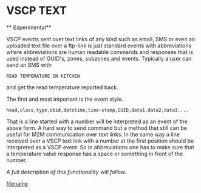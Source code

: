 # VSCP TEXT

** Experimental**

VSCP events sent over text links of any kind such as email, SMS or even an uploaded text file over a ftp-link is just standard events with abbreviations where abbreviations are human readable commands and responses that is used instead of GUID's, zones, subzones and events. Typically a user can send an SMS with 

    READ TEMPERATURE IN KITCHEN 

and get the read temperature reported back.

The first and most important is the event style.

    head,class,type,obid,datetime,time-stamp,GUID,data1,data2,data3....

That is a line started with a number will be interpreted as an event of the above form. A hard way to send command but a method that still can be useful for M2M communication over text links. In the same way a line received over a VSCP text link with a number at the first position should be interpreted as a VSCP event. So in abbreviations one has to make sure that a temperature value response has a space or something in front of the number.

*A full description of this functionality will follow.*



[filename](./bottom_copyright.md ':include')
